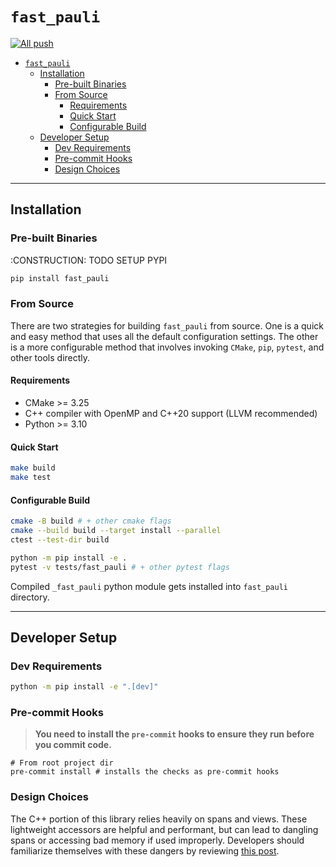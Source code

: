 # `fast_pauli`
[![All push](https://github.com/qognitive/fast-pauli/actions/workflows/all_push.yml/badge.svg)](https://github.com/qognitive/fast-pauli/actions/workflows/all_push.yml)

- [`fast_pauli`](#fast_pauli)
  - [Installation](#installation)
    - [Pre-built Binaries](#pre-built-binaries)
    - [From Source](#from-source)
      - [Requirements](#requirements)
      - [Quick Start](#quick-start)
      - [Configurable Build](#configurable-build)
  - [Developer Setup](#developer-setup)
    - [Dev Requirements](#dev-requirements)
    - [Pre-commit Hooks](#pre-commit-hooks)
    - [Design Choices](#design-choices)

---
## Installation

### Pre-built Binaries
:CONSTRUCTION: TODO SETUP PYPI
```bash
pip install fast_pauli
```

### From Source

There are two strategies for building `fast_pauli` from source. One is a quick and easy method that uses all the default configuration settings. The other is a more configurable method that involves invoking `CMake`, `pip`, `pytest`, and other tools directly.

#### Requirements

- CMake >= 3.25
- C++ compiler with OpenMP and C++20 support (LLVM recommended)
- Python >= 3.10

#### Quick Start
```bash
make build
make test
```

#### Configurable Build
```bash
cmake -B build # + other cmake flags
cmake --build build --target install --parallel
ctest --test-dir build

python -m pip install -e .
pytest -v tests/fast_pauli # + other pytest flags
```
Compiled `_fast_pauli` python module gets installed into `fast_pauli` directory.


---
## Developer Setup

### Dev Requirements

```bash
python -m pip install -e ".[dev]"
```

### Pre-commit Hooks
> **You need to install the `pre-commit` hooks to ensure they run before you commit code.**

```shell
# From root project dir
pre-commit install # installs the checks as pre-commit hooks
```

### Design Choices

The C++ portion of this library relies heavily on spans and views.
These lightweight accessors are helpful and performant, but can lead to dangling spans or accessing bad memory if used improperly.
Developers should familiarize themselves with these dangers by reviewing [this post](https://hackingcpp.com/cpp/std/span.html).

